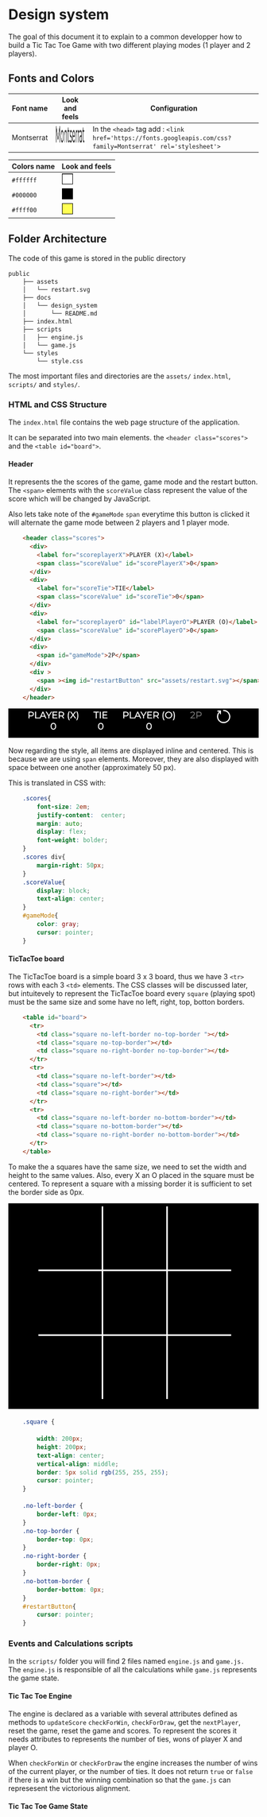# Design system

The goal of this document it to explain to a common developper how to build a Tic Tac Toe Game with two different playing modes (1 player and 2 players).

## Fonts and Colors



| Font name | Look and feels | Configuration|
|--|--|--|
|Montserrat|<img style="width:300px; height:50px;background-color:#ffffff;" src="./assets/montserrat.png"> | In the `<head>` tag add : `<link href='https://fonts.googleapis.com/css?family=Montserrat' rel='stylesheet'>`


| Colors name | Look and feels |
|--|--|
|`#ffffff`|<img style="width:20px; height:20px; border:1px solid black;background-color:#ffffff;" src="./assets/white.png">| 
|`#000000`|<img style="width:20px; height:20px; border:1px solid black;background-color:#ffffff;" src="./assets/black.png">| 
|`#ffff00`|<img style="width:20px; height:20px; border:1px solid black;background-color:#ffffff;" src="./assets/yellow.png">| 


## Folder Architecture

The code of this game is stored in the public directory
```
public
    ├── assets
    │   └── restart.svg
    ├── docs
    │   └── design_system
    │       └── README.md
    ├── index.html
    ├── scripts
    │   ├── engine.js
    │   └── game.js
    └── styles
        └── style.css
```

The most important files and directories are the `assets/`  `index.html`, `scripts/` and `styles/`.

### HTML and CSS Structure

The `index.html` file contains the web page structure of the application. 

It can be separated into two main elements. the `<header class="scores">` and the `<table id="board">`.

#### Header

It represents the the scores of the game, game mode and the restart button. 
The `<span>` elements with the `scoreValue` class  represent the value of the score which will be changed by JavaScript.

Also lets take note of the `#gameMode` `span` everytime this button is clicked it will alternate the game mode between 2 players and 1 player mode.


```html
    <header class="scores">
      <div>
        <label for="scoreplayerX">PLAYER (X)</label>
        <span class="scoreValue" id="scorePlayerX">0</span>
      </div>
      <div>
        <label for="scoreTie">TIE</label>
        <span class="scoreValue" id="scoreTie">0</span>
      </div>
      <div>
        <label for="scoreplayerO" id="labelPlayerO">PLAYER (O)</label>
        <span class="scoreValue" id="scorePlayerO">0</span>
      </div>
      <div>
        <span id="gameMode">2P</span>
      </div>
      <div >
        <span ><img id="restartButton" src="assets/restart.svg"></span>
      </div>
    </header>
```
![header](../assets/scores.png)

Now regarding the style, all items are displayed inline and centered. This is because we are using `span` elements. Moreover, they are also displayed with space between one another (approximately 50 px). 

This is translated in CSS with:

```css
    .scores{
        font-size: 2em;
        justify-content:  center;
        margin: auto;
        display: flex;
        font-weight: bolder;
    }
    .scores div{
        margin-right: 50px;
    }
    .scoreValue{
        display: block;
        text-align: center;
    }
    #gameMode{
        color: gray;
        cursor: pointer;
    }

```

#### TicTacToe board

The TicTacToe board is a simple board 3 x 3 board, thus we have 3 `<tr>` rows with each 3 `<td>` elements.  The CSS classes will be discussed later, but intuitevely to represent the TicTacToe board every `square` (playing spot) must be the same size and some have no left, right, top, botton borders.

```html
    <table id="board">
      <tr>
        <td class="square no-left-border no-top-border "></td>
        <td class="square no-top-border"></td>
        <td class="square no-right-border no-top-border"></td>
      </tr>
      <tr>
        <td class="square no-left-border"></td>
        <td class="square"></td>
        <td class="square no-right-border"></td>
      </tr>
      <tr>
        <td class="square no-left-border no-bottom-border"></td>
        <td class="square no-bottom-border"></td>
        <td class="square no-right-border no-bottom-border"></td>
      </tr>
    </table>
```

To make the a squares have the same size, we need to set the width and height to the same values. Also, every X an O placed in the square  must be centered. To represent a square with a missing border it is sufficient to set the border side as 0px.

![board](../assets/board.png)

```css
    .square {

        width: 200px;
        height: 200px;
        text-align: center;
        vertical-align: middle;
        border: 5px solid rgb(255, 255, 255);
        cursor: pointer;
    }

    .no-left-border {
        border-left: 0px;
    }
    .no-top-border {
        border-top: 0px;
    }
    .no-right-border {
        border-right: 0px;
    }
    .no-bottom-border {
        border-bottom: 0px;
    }
    #restartButton{
        cursor: pointer;
    }

```


### Events and Calculations scripts

In the `scripts/` folder you will find 2 files named `engine.js` and `game.js.` The `engine.js`  is responsible of all the calculations while `game.js` represents the game state. 

#### Tic Tac Toe Engine

The engine is declared as a variable with several attributes defined as methods to `updateScore` `checkForWin`, `checkForDraw`, get the `nextPlayer`, reset the game, reset the game and scores. To represent the scores it needs attributes to represents the number of ties, wons of player X and player O. 

When `checkForWin` or `checkForDraw` the engine increases the number of wins of the current player, or the number of ties. It does not return `true` or `false` if there is a win but the winning combination so that the `game.js` can represesent the victorious alignment.

#### Tic Tac Toe Game State


